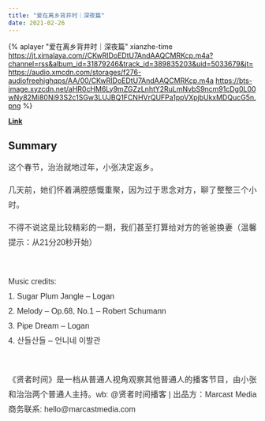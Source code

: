 ```yaml
---
title: "爱在离乡背井时｜深夜篇"
date: 2021-02-26
---
```


{% aplayer "爱在离乡背井时｜深夜篇" xianzhe-time  https://jt.ximalaya.com//CKwRIDoEDtU7AndAAQCMRKcp.m4a?channel=rss&album_id=31879246&track_id=389835203&uid=5033679&jt=https://audio.xmcdn.com/storages/f276-audiofreehighqps/AA/00/CKwRIDoEDtU7AndAAQCMRKcp.m4a https://bts-image.xyzcdn.net/aHR0cHM6Ly9mZGZzLnhtY2RuLmNvbS9ncm91cDg0L00wNy82Mi80Ni93S2c1SGw3LUJBQ1FCNHVrQUFPa1ppVXpjbUkxMDQucG5n.png %}

**[Link](https://www.xiaoyuzhoufm.com/episode/603912a018b0a35246bc46ff)**

## Summary
<p style="color: #333333; font-weight: normal; font-size: 16px; line-height: 30px; font-family: Helvetica,Arial,sans-serif; text-align: justify;">这个春节，治治就地过年，小张决定返乡。</p><p style="color: #333333; font-weight: normal; font-size: 16px; line-height: 30px; font-family: Helvetica,Arial,sans-serif; text-align: justify;">几天前，她们怀着满腔感慨重聚，因为过于思念对方，聊了整整三个小时。</p><p style="color: #333333; font-weight: normal; font-size: 16px; line-height: 30px; font-family: Helvetica,Arial,sans-serif; text-align: justify;">不得不说这是比较精彩的一期，我们甚至打算给对方的爸爸换妻（温馨提示：从21分20秒开始）</p><span><br /></span><p style="color: #333333; font-weight: normal; font-size: 16px; line-height: 30px; font-family: Helvetica,Arial,sans-serif; text-align: justify;">Music credits:<br />1. Sugar Plum Jangle – Logan<br />2. Melody – Op.68, No.1 – Robert Schumann<br />3. Pipe Dream – Logan<br />4. 산들산들 – 언니네 이발관</p><span><br /></span><p style="color: #333333; font-weight: normal; font-size: 16px; line-height: 30px; font-family: Helvetica,Arial,sans-serif; text-align: justify;">《贤者时间》是一档从普通人视角观察其他普通人的播客节目，由小张和治治两个普通人主持。wb: @贤者时间播客 | 出品方：Marcast Media 商务联系: hello@marcastmedia.com<br /><br /></p>
    